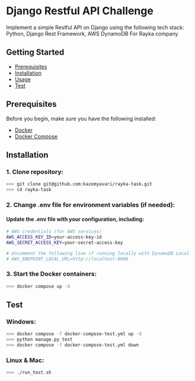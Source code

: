 # Django Restful API Challenge

Implement a simple Restful API on Django using the following tech stack: Python, Django Rest Framework, AWS DynamoDB For Rayka company

## Getting Started
- [Prerequisites](#prerequisites)
- [Installation](#installation)
- [Usage](#usage)
- [Test](#test)
 
## Prerequisites

Before you begin, make sure you have the following installed:

- [Docker](https://www.docker.com/get-started)
- [Docker Compose](https://docs.docker.com/compose/install/)

## Installation

### 1. Clone repository:
```bash
>>> git clone git@github.com:kazemyavari/rayka-task.git
>>> cd rayka-task
```

### 2. Change .env file for environment variables (if needed): 

#### Update the .env file with your configuration, including:

```bash
# AWS credentials (for AWS services)
AWS_ACCESS_KEY_ID=your-access-key-id
AWS_SECRET_ACCESS_KEY=your-secret-access-key

# Uncomment the following line if running locally with DynamoDB Local
# AWS_ENDPOINT_LOCAL_URL=http://localhost:8000
```

### 3. Start the Docker containers:
```bash
>>> docker compose up -d
```

## Test

### Windows:
```bash
>>> docker compose -f docker-compose-test.yml up -d
>>> python manage.py test
>>> docker compose -f docker-compose-test.yml down
```

### Linux & Mac:
```bash
>>> ./run_test.sh
```